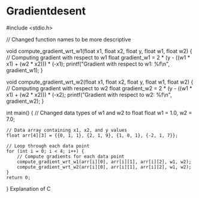 # Gradientdesent

#include <stdio.h>

// Changed function names to be more descriptive

void compute_gradient_wrt_w1(float x1, float x2, float y, float w1, float w2)
{
    // Computing gradient with respect to w1
    float gradient_w1 = 2 * (y - ((w1 * x1) + (w2 * x2))) * (-x1);
    printf("Gradient with respect to w1: %f\n", gradient_w1);
}

void compute_gradient_wrt_w2(float x1, float x2, float y, float w1, float w2)
{
    // Computing gradient with respect to w2
    float gradient_w2 = 2 * (y - ((w1 * x1) + (w2 * x2))) * (-x2);
    printf("Gradient with respect to w2: %f\n", gradient_w2);
}

int main() {
    // Changed data types of w1 and w2 to float
    float w1 = 1.0, w2 = 7.0;

    // Data array containing x1, x2, and y values
    float arr[4][3] = {{0, 1, 1}, {2, 1, 9}, {1, 0, 1}, {-2, 1, 7}};

    // Loop through each data point
    for (int i = 0; i < 4; i++) {
        // Compute gradients for each data point
        compute_gradient_wrt_w1(arr[i][0], arr[i][1], arr[i][2], w1, w2);
        compute_gradient_wrt_w2(arr[i][0], arr[i][1], arr[i][2], w1, w2);
    }
    return 0;
}
Explanation of C
